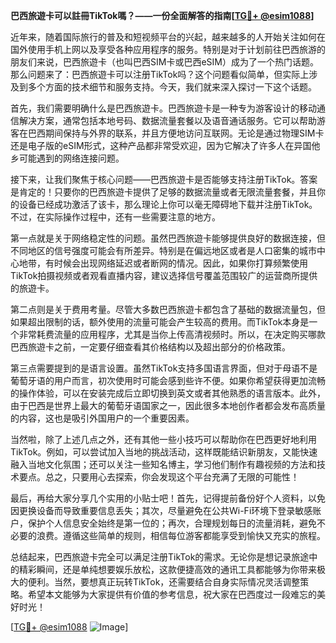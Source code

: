 **巴西旅遊卡可以註冊TikTok嗎？——一份全面解答的指南[[TG💪+ @esim1088](https://t.me/s/esim1088)]**

近年来，随着国际旅行的普及和短视频平台的兴起，越来越多的人开始关注如何在国外使用手机上网以及享受各种应用程序的服务。特别是对于计划前往巴西旅游的朋友们来说，巴西旅遊卡（也叫巴西SIM卡或巴西eSIM）成为了一个热门话题。那么问题来了：巴西旅遊卡可以注册TikTok吗？这个问题看似简单，但实际上涉及到多个方面的技术细节和服务支持。今天，我们就来深入探讨一下这个话题。

首先，我们需要明确什么是巴西旅遊卡。巴西旅遊卡是一种专为游客设计的移动通信解决方案，通常包括本地号码、数据流量套餐以及语音通话服务。它可以帮助游客在巴西期间保持与外界的联系，并且方便地访问互联网。无论是通过物理SIM卡还是电子版的eSIM形式，这种产品都非常受欢迎，因为它解决了许多人在异国他乡可能遇到的网络连接问题。

接下来，让我们聚焦于核心问题——巴西旅遊卡是否能够支持注册TikTok。答案是肯定的！只要你的巴西旅遊卡提供了足够的数据流量或者无限流量套餐，并且你的设备已经成功激活了该卡，那么理论上你可以毫无障碍地下载并注册TikTok。不过，在实际操作过程中，还有一些需要注意的地方。

第一点就是关于网络稳定性的问题。虽然巴西旅遊卡能够提供良好的数据连接，但不同地区的信号强度可能会有所差异。特别是在偏远地区或者是人口密集的城市中心地带，有时候会出现网络延迟或者断网的情况。因此，如果你打算频繁使用TikTok拍摄视频或者观看直播内容，建议选择信号覆盖范围较广的运营商所提供的旅遊卡。

第二点则是关于费用考量。尽管大多数巴西旅遊卡都包含了基础的数据流量包，但如果超出限制的话，额外使用的流量可能会产生较高的费用。而TikTok本身是一个非常耗费流量的应用程序，尤其是当你上传高清视频时。所以，在决定购买哪款巴西旅遊卡之前，一定要仔细查看其价格结构以及超出部分的价格政策。

第三点需要提到的是语言设置。虽然TikTok支持多国语言界面，但对于母语不是葡萄牙语的用户而言，初次使用时可能会感到些许不便。如果你希望获得更加流畅的操作体验，可以在安装完成后立即切换到英文或者其他熟悉的语言版本。此外，由于巴西是世界上最大的葡萄牙语国家之一，因此很多本地创作者都会发布高质量的内容，这也是吸引外国用户的一个重要因素。

当然啦，除了上述几点之外，还有其他一些小技巧可以帮助你在巴西更好地利用TikTok。例如，可以尝试加入当地的挑战活动，这样既能结识新朋友，又能快速融入当地文化氛围；还可以关注一些知名博主，学习他们制作有趣视频的方法和技术要点。总之，只要用心去探索，你会发现这个平台充满了无限的可能性！

最后，再给大家分享几个实用的小贴士吧！首先，记得提前备份好个人资料，以免因更换设备而导致重要信息丢失；其次，尽量避免在公共Wi-Fi环境下登录敏感账户，保护个人信息安全始终是第一位的；再次，合理规划每日的流量消耗，避免不必要的浪费。遵循这些简单的规则，相信每位游客都能享受到愉快又充实的旅程。

总结起来，巴西旅遊卡完全可以满足注册TikTok的需求。无论你是想记录旅途中的精彩瞬间，还是单纯想要娱乐放松，这款便捷高效的通讯工具都能够为你带来极大的便利。当然，要想真正玩转TikTok，还需要结合自身实际情况灵活调整策略。希望本文能够为大家提供有价值的参考信息，祝大家在巴西度过一段难忘的美好时光！

[[TG💪+ @esim1088](https://t.me/s/esim1088) ![Image](https://i.postimg.cc/4NQfJmqS/Snipaste-2025-05-13-00-14-12.png)]